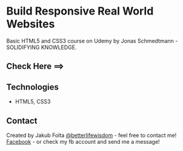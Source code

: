 # Build Responsive Real World Websites
Basic HTML5 and CSS3 course on Udemy by Jonas Schmedtmann - SOLIDIFYING KNOWLEDGE.

## Check Here ==> 

## Technologies
* HTML5, CSS3

## Contact
Created by Jakub Folta [@betterlifewisdom](https://www.betterlifewisdom.com/) - feel free to contact me!<br/>
[Facebook](https://www.facebook.com/jakub.folta.58) - or check my fb account and send me a message!
